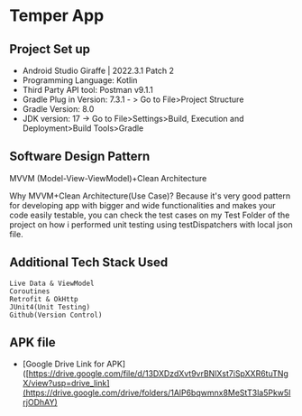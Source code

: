 
# Temper App

## Project Set up
- Android Studio Giraffe | 2022.3.1 Patch 2
- Programming Language: Kotlin
- Third Party API tool: Postman v9.1.1
- Gradle Plug in Version: 7.3.1 - > Go to File>Project Structure
- Gradle Version: 8.0
- JDK version: 17 -> Go to File>Settings>Build, Execution and Deployment>Build Tools>Gradle

## Software Design Pattern
MVVM (Model-View-ViewModel)+Clean Architecture

Why MVVM+Clean Architecture(Use Case)? Because it's very good pattern for developing app with bigger and wide functionalities and makes your code easily testable, you can check the test cases on my Test Folder of the project on how i performed unit testing using testDispatchers with local json file. 


## Additional Tech Stack Used

    Live Data & ViewModel
    Coroutines
    Retrofit & OkHttp
    JUnit4(Unit Testing)
    Github(Version Control)

## APK file 
  
 - [Google Drive Link for APK]([https://drive.google.com/file/d/13DXDzdXvt9vrBNlXst7iSpXXR6tuTNgX/view?usp=drive_link](https://drive.google.com/drive/folders/1AlP6bqwmnx8MeStT3la5Pkw5IrjODhAY)

